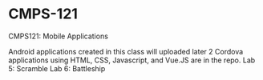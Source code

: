 # CMPS-121
CMPS121: Mobile Applications

Android applications created in this class will uploaded later
2 Cordova applications using HTML, CSS, Javascript, and Vue.JS are in the repo.
Lab 5: Scramble
Lab 6: Battleship
